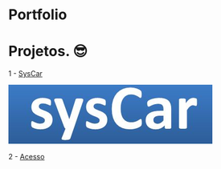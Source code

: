 # Portfolio

# Projetos. &#x1F60E; 

1 - [SysCar](https://github.com/wenklesleymendes/Portfolio/blob/main/SysCar.md)

![SysCar.png](https://github.com/wenklesleymendes/Portfolio/blob/main/imagens/SysCar.png)

2 - [Acesso](#Bloaters)
 
